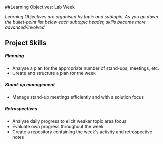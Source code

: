 ##Learning Objectives: Lab Week

*Learning Objectives are organised by topic and subtopic. As you go down the bullet-point list below each subtopic header, skills become more advanced/involved.*

## Project Skills

##### Planning
- Analyse a plan for the appropriate number of stand-ups, meetings, etc.
- Create and structure a plan for the week

##### Stand-up management
- Manage stand-up meetings efficiently and with a solution focus

##### Retrospectives
- Analyse daily progress to elicit weaker topic area focus
- Evaluate own progress throughout the week
- Create a repository containing the week's activity and retrospective notes
